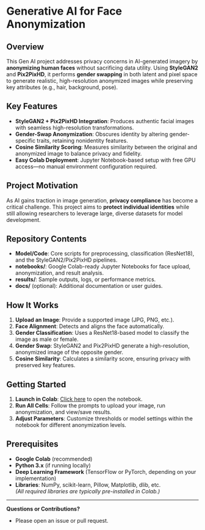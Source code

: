 # Generative AI for Face Anonymization

## Overview
This Gen AI project addresses privacy concerns in AI-generated imagery by **anonymizing human faces** without sacrificing data utility. Using **StyleGAN2** and **Pix2PixHD**, it performs **gender swapping** in both latent and pixel space to generate realistic, high-resolution anonymized images while preserving key attributes (e.g., hair, background, pose).

## Key Features
- **StyleGAN2 + Pix2PixHD Integration**: Produces authentic facial images with seamless high-resolution transformations.
- **Gender-Swap Anonymization**: Obscures identity by altering gender-specific traits, retaining nonidentity features.
- **Cosine Similarity Scoring**: Measures similarity between the original and anonymized image to balance privacy and fidelity.
- **Easy Colab Deployment**: Jupyter Notebook-based setup with free GPU access—no manual environment configuration required.

## Project Motivation
As AI gains traction in image generation, **privacy compliance** has become a critical challenge. This project aims to **protect individual identities** while still allowing researchers to leverage large, diverse datasets for model development.

## Repository Contents
- **Model/Code**: Core scripts for preprocessing, classification (ResNet18), and the StyleGAN2/Pix2PixHD pipelines.
- **notebooks/**: Google Colab-ready Jupyter Notebooks for face upload, anonymization, and result analysis.
- **results/**: Sample outputs, logs, or performance metrics.
- **docs/** (optional): Additional documentation or user guides.

## How It Works
1. **Upload an Image**: Provide a supported image (JPG, PNG, etc.).
2. **Face Alignment**: Detects and aligns the face automatically.
3. **Gender Classification**: Uses a ResNet18-based model to classify the image as male or female.
4. **Gender Swap**: StyleGAN2 and Pix2PixHD generate a high-resolution, anonymized image of the opposite gender.
5. **Cosine Similarity**: Calculates a similarity score, ensuring privacy with preserved key features.

## Getting Started
1. **Launch in Colab**: [Click here](https://colab.research.google.com/drive/15RFBtXzo-lvKwMCkgh_0ZgeCASOPOgLE?usp=sharing) to open the notebook.
2. **Run All Cells**: Follow the prompts to upload your image, run anonymization, and view/save results.
3. **Adjust Parameters**: Customize thresholds or model settings within the notebook for different anonymization levels.

## Prerequisites
- **Google Colab** (recommended)  
- **Python 3.x** (if running locally)  
- **Deep Learning Framework** (TensorFlow or PyTorch, depending on your implementation)  
- **Libraries**: NumPy, scikit-learn, Pillow, Matplotlib, dlib, etc.  
*(All required libraries are typically pre-installed in Colab.)*

---

**Questions or Contributions?**  
- Please open an issue or pull request.  
